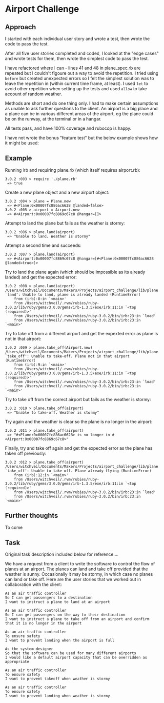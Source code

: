 # Airport Challenge

## Approach

I started with each individual user story and wrote a test, then wrote the code to pass the test.

After all five user stories completed and coded, I looked at the "edge cases" and wrote tests for them, then wrote the simplest code to pass the test.

I have refactored where I can - lines 41 and 48 in plane_spec.rb are repeated but I couldn't figoure out a way to avoid the repetition. I tried using `before` but created unexpected errors so I felt the simplest solution was to leave the repetition in (within current time frame, at least). I used `let` to avoid other repetition when setting up the tests and used `allow` to take account of random weather.

Methods are short and do one thing only. I had to make certain assumptions as unable to ask further questions to the client. An airport is a big place and a plane can be in various different areas of the airport, eg the plane could be on the runway, at the terminal or in a hangar.

All tests pass, and have 100% coverage and rubocop is happy.

I have not wrote the bonus "feature test" but the below example shows how it might be used:

## Example

Running irb and requiring plane.rb (which itself requires airport.rb):
```
3.0.2 :003 > require './plane.rb'
 => true 
```

Create a new plane object and a new airport object:
```
3.0.2 :004 > plane = Plane.new
 => #<Plane:0x00007fc886ac6628 @landed=false> 
3.0.2 :005 > airport = Airport.new
 => #<Airport:0x00007fc8869c67c8 @hangar=[]> 
```

Attempt to land the plane but fails as the weather is stormy:
```
3.0.2 :006 > plane.land(airport)
 => "Unable to land. Weather is stormy" 
```

Attempt a second time and succeeds:
```
3.0.2 :007 > plane.land(airport)
 => #<Airport:0x00007fc8869c67c8 @hangar=[#<Plane:0x00007fc886ac6628 @landed=true>]> 
```

Try to land the plane again (which should be impossible as its already landed) and get the expected error:
```
3.0.2 :008 > plane.land(airport)
/Users/witchveil/Documents/Makers/Projects/airport_challenge/lib/plane.rb:12:in `land': Unable to land, plane is already landed (RuntimeError)
	from (irb):8:in `<main>'
	from /Users/witchveil/.rvm/rubies/ruby-3.0.2/lib/ruby/gems/3.0.0/gems/irb-1.3.5/exe/irb:11:in `<top (required)>'
	from /Users/witchveil/.rvm/rubies/ruby-3.0.2/bin/irb:23:in `load'
	from /Users/witchveil/.rvm/rubies/ruby-3.0.2/bin/irb:23:in `<main>'
```

Try to take off from a different airport and get the expexted error as plane is not in that airport:
```
3.0.2 :009 > plane.take_off(Airport.new)
/Users/witchveil/Documents/Makers/Projects/airport_challenge/lib/plane.rb:22:in `take_off': Unable to take-off. Plane not in that airport (RuntimeError)
	from (irb):9:in `<main>'
	from /Users/witchveil/.rvm/rubies/ruby-3.0.2/lib/ruby/gems/3.0.0/gems/irb-1.3.5/exe/irb:11:in `<top (required)>'
	from /Users/witchveil/.rvm/rubies/ruby-3.0.2/bin/irb:23:in `load'
	from /Users/witchveil/.rvm/rubies/ruby-3.0.2/bin/irb:23:in `<main>'
```

Try to take off from the correct airport but fails as the weather is stormy:
```
3.0.2 :010 > plane.take_off(airport)
 => "Unable to take-off. Weather is stormy" 
```

Try again and the weather is clear so the plane is no longer in the airport:
```
3.0.2 :011 > plane.take_off(airport)
 => "#<Plane:0x00007fc886ac6628> is no longer in #<Airport:0x00007fc8869c67c8>" 
```

Finally, try and take off again and get the expected error as the plane has taken off previously:
```
3.0.2 :012 > plane.take_off(airport)
/Users/witchveil/Documents/Makers/Projects/airport_challenge/lib/plane.rb:21:in `take_off': Unable to take-off. Plane already flying (RuntimeError)
	from (irb):12:in `<main>'
	from /Users/witchveil/.rvm/rubies/ruby-3.0.2/lib/ruby/gems/3.0.0/gems/irb-1.3.5/exe/irb:11:in `<top (required)>'
	from /Users/witchveil/.rvm/rubies/ruby-3.0.2/bin/irb:23:in `load'
	from /Users/witchveil/.rvm/rubies/ruby-3.0.2/bin/irb:23:in `<main>'
```

## Further thoughts

To come

## Task

Original task description included below for reference....


We have a request from a client to write the software to control the flow of planes at an airport. The planes can land and take off provided that the weather is sunny. Occasionally it may be stormy, in which case no planes can land or take off.  Here are the user stories that we worked out in collaboration with the client:

```
As an air traffic controller 
So I can get passengers to a destination 
I want to instruct a plane to land at an airport

As an air traffic controller 
So I can get passengers on the way to their destination 
I want to instruct a plane to take off from an airport and confirm that it is no longer in the airport

As an air traffic controller 
To ensure safety 
I want to prevent landing when the airport is full 

As the system designer
So that the software can be used for many different airports
I would like a default airport capacity that can be overridden as appropriate

As an air traffic controller 
To ensure safety 
I want to prevent takeoff when weather is stormy 

As an air traffic controller 
To ensure safety 
I want to prevent landing when weather is stormy 
```
